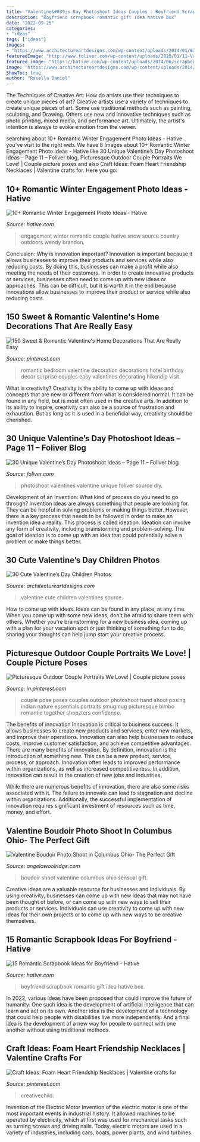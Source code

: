 ```yaml
---
title: "Valentine&#039;s Day Photoshoot Ideas Couples : Boyfriend Scrapbook Romantic Gift Idea Hative Box"
description: "Boyfriend scrapbook romantic gift idea hative box"
date: "2022-09-25"
categories:
- "ideas"
tags: ["ideas"]
images:
- "https://www.architectureartdesigns.com/wp-content/uploads/2014/01/833-630x945.jpg"
featuredImage: "http://www.foliver.com/wp-content/uploads/2020/01/11-Valentines-Day-Photoshoot.jpg"
featured_image: "https://hative.com/wp-content/uploads/2014/06/scrapbook-ideas-for-boyfriend/12-scrapbook-ideas-for-lovers.jpg"
image: "https://www.architectureartdesigns.com/wp-content/uploads/2014/01/833-630x945.jpg"
ShowToc: true
author: "Rosella Daniel"
---
```



The Techniques of Creative Art: How do artists use their techniques to create unique pieces of art?
Creative artists use a variety of techniques to create unique pieces of art. Some use traditional methods such as painting, sculpting, and Drawing. Others use new and innovative techniques such as photo printing, mixed media, and performance art. Ultimately, the artist's intention is always to evoke emotion from the viewer.

	

		
searching about 10+ Romantic Winter Engagement Photo Ideas - Hative you've visit to the right web. We have 8 Images about 10+ Romantic Winter Engagement Photo Ideas - Hative like 30 Unique Valentine’s Day Photoshoot Ideas – Page 11 – Foliver blog, Picturesque Outdoor Couple Portraits We Love! | Couple picture poses and also Craft Ideas: Foam Heart Friendship Necklaces | Valentine crafts for. Here you go:
		
    
## 10+ Romantic Winter Engagement Photo Ideas - Hative

<img loading=lazy src="https://hative.com/wp-content/uploads/2014/11/winter-engagement-photo-ideas/13-winter-engagement-photo-ideas.jpg" onerror="this.onerror=null;this.src='https://tse2.mm.bing.net/th?id=OIP.FjAmDECbjysfJG06-GnXeQHaLH&amp;pid=15.1';" alt="10+ Romantic Winter Engagement Photo Ideas - Hative">

_Source: hative.com_

>engagement winter romantic couple hative snow source country outdoors wendy brandon. 

	

Conclusion: Why is innovation important?
Innovation is important because it allows businesses to improve their products and services while also reducing costs. By doing this, businesses can make a profit while also meeting the needs of their customers. In order to create innovative products or services, businesses often need to come up with new ideas or approaches. This can be difficult, but it is worth it in the end because innovations allow businesses to improve their product or service while also reducing costs.

    
## 150 Sweet &amp; Romantic Valentine&#039;s Home Decorations That Are Really Easy

<img loading=lazy src="https://i.pinimg.com/736x/3b/ab/46/3bab46c51afb2fc70d01354dbcdc53b1.jpg" onerror="this.onerror=null;this.src='https://tse3.mm.bing.net/th?id=OIP.n1adOqwaixu2sWV4QuhZowHaNJ&amp;pid=15.1';" alt="150 Sweet &amp; Romantic Valentine&#039;s Home Decorations That Are Really Easy">

_Source: pinterest.com_

>romantic bedroom valentine decoration decorations hotel birthday decor surprise couples easy valentines decorating hikendip visit. 

	

What is creativity?
Creativity is the ability to come up with ideas and concepts that are new or different from what is considered normal. It can be found in any field, but is most often used in the creative arts. In addition to its ability to inspire, creativity can also be a source of frustration and exhaustion. But as long as it is used in a beneficial way, creativity should be cherished.

    
## 30 Unique Valentine’s Day Photoshoot Ideas – Page 11 – Foliver Blog

<img loading=lazy src="http://www.foliver.com/wp-content/uploads/2020/01/11-Valentines-Day-Photoshoot.jpg" onerror="this.onerror=null;this.src='https://tse1.mm.bing.net/th?id=OIP.8luDE2i9UcAdyzX0XqdwOQHaLH&amp;pid=15.1';" alt="30 Unique Valentine’s Day Photoshoot Ideas – Page 11 – Foliver blog">

_Source: foliver.com_

>photoshoot valentines valentine unique foliver source diy. 

	

Development of an Invention: What kind of process do you need to go through?
Invention ideas are always something that people are looking for. They can be helpful in solving problems or making things better. However, there is a key process that needs to be followed in order to make an invention idea a reality. This process is called ideation. Ideation can involve any form of creativity, including brainstorming and problem-solving. The goal of ideation is to come up with an idea that could potentially solve a problem or make things better.

    
## 30 Cute Valentine’s Day Children Photos

<img loading=lazy src="https://www.architectureartdesigns.com/wp-content/uploads/2014/01/833-630x945.jpg" onerror="this.onerror=null;this.src='https://tse3.mm.bing.net/th?id=OIP.idpfd7V2KoBC_Be9tdAG0QHaLH&amp;pid=15.1';" alt="30 Cute Valentine’s Day Children Photos">

_Source: architectureartdesigns.com_

>valentine cute children valentines source. 

	

How to come up with ideas.
Ideas can be found in any place, at any time. When you come up with some new ideas, don't be afraid to share them with others. Whether you're brainstorming for a new business idea, coming up with a plan for your vacation spot or just thinking of something fun to do, sharing your thoughts can help jump start your creative process.

    
## Picturesque Outdoor Couple Portraits We Love! | Couple Picture Poses

<img loading=lazy src="https://i.pinimg.com/originals/5f/73/22/5f73225c1af09182649411f97f24e53e.jpg" onerror="this.onerror=null;this.src='https://tse4.mm.bing.net/th?id=OIP.l6JBopZBiKW6pFA9QQQwZwHaLH&amp;pid=15.1';" alt="Picturesque Outdoor Couple Portraits We Love! | Couple picture poses">

_Source: in.pinterest.com_

>couple pose poses couples outdoor photoshoot hand shoot posing indian nature essentials portraits smugmug picturesque bimbo romantic together shopzters confidence. 

	

The benefits of innovation
Innovation is critical to business success. It allows businesses to create new products and services, enter new markets, and improve their operations. Innovation can also help businesses to reduce costs, improve customer satisfaction, and achieve competitive advantages.
There are many benefits of innovation. By definition, innovation is the introduction of something new. This can be a new product, service, process, or approach. Innovation often leads to improved performance within organizations, as well as increased competitiveness. In addition, innovation can result in the creation of new jobs and industries.

While there are numerous benefits of innovation, there are also some risks associated with it. The failure to innovate can lead to stagnation and decline within organizations. Additionally, the successful implementation of innovation requires significant investment of resources such as time, money, and effort.

    
## Valentine Boudoir Photo Shoot In Columbus Ohio- The Perfect Gift

<img loading=lazy src="https://angelawoolridge.com/wp-content/uploads/2019/01/XW5A2719-RT-bw.jpg" onerror="this.onerror=null;this.src='https://tse4.mm.bing.net/th?id=OIP.Cpji-1otEyyBEzTL_NVbhAHaLG&amp;pid=15.1';" alt="Valentine Boudoir Photo Shoot in Columbus Ohio- The Perfect Gift">

_Source: angelawoolridge.com_

>boudoir shoot valentine columbus ohio sensual gift. 

	

Creative ideas are a valuable resource for businesses and individuals. By using creativity, businesses can come up with new ideas that may not have been thought of before, or can come up with new ways to sell their products or services. Individuals can use creativity to come up with new ideas for their own projects or to come up with new ways to be creative themselves.

    
## 15 Romantic Scrapbook Ideas For Boyfriend - Hative

<img loading=lazy src="https://hative.com/wp-content/uploads/2014/06/scrapbook-ideas-for-boyfriend/12-scrapbook-ideas-for-lovers.jpg" onerror="this.onerror=null;this.src='https://tse1.mm.bing.net/th?id=OIP.yiwNfX34iPyYoanmfhpJTwHaJ6&amp;pid=15.1';" alt="15 Romantic Scrapbook Ideas for Boyfriend - Hative">

_Source: hative.com_

>boyfriend scrapbook romantic gift idea hative box. 

	

In 2022, various ideas have been proposed that could improve the future of humanity. One such idea is the development of artificial intelligence that can learn and act on its own. Another idea is the development of a technology that could help people with disabilities live more independently. And a final idea is the development of a new way for people to connect with one another without using traditional methods.

    
## Craft Ideas: Foam Heart Friendship Necklaces | Valentine Crafts For

<img loading=lazy src="https://i.pinimg.com/736x/44/9d/8d/449d8daff60b45e80f063a6e0c100dab.jpg" onerror="this.onerror=null;this.src='https://tse3.mm.bing.net/th?id=OIP.WQUFy_2B-dYAAYwnEsU5aAHaLH&amp;pid=15.1';" alt="Craft Ideas: Foam Heart Friendship Necklaces | Valentine crafts for">

_Source: pinterest.com_

>creativechild. 

	

Invention of the Electric Motor
Invention of the electric motor is one of the most important events in industrial history. It allowed machines to be operated by electricity, which at first was used for mechanical tasks such as turning screws and driving nails. Today, electric motors are used in a variety of industries, including cars, boats, power plants, and wind turbines.

